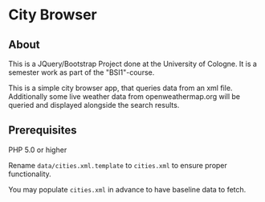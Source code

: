 # City Browser

## About

This is a JQuery/Bootstrap Project done at the University of Cologne. It is a semester
work as part of the "BSI1"-course.

This is a simple city browser app, that queries data from an xml file. Additionally
some live weather data from openweathermap.org will be queried and displayed alongside
the search results.

## Prerequisites

PHP 5.0 or higher

Rename `data/cities.xml.template` to `cities.xml` to ensure proper functionality. 

You may populate `cities.xml` in advance to have baseline data to fetch.